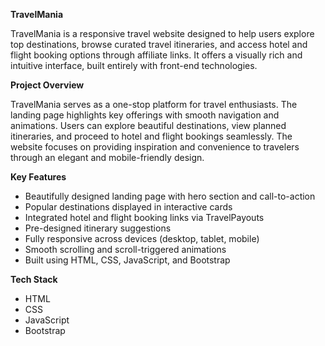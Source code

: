 **TravelMania**

TravelMania is a responsive travel website designed to help users explore top destinations, browse curated travel itineraries, and access hotel and flight booking options through affiliate links. It offers a visually rich and intuitive interface, built entirely with front-end technologies.

**Project Overview**

TravelMania serves as a one-stop platform for travel enthusiasts. The landing page highlights key offerings with smooth navigation and animations. Users can explore beautiful destinations, view planned itineraries, and proceed to hotel and flight bookings seamlessly. The website focuses on providing inspiration and convenience to travelers through an elegant and mobile-friendly design.

**Key Features**

- Beautifully designed landing page with hero section and call-to-action
- Popular destinations displayed in interactive cards
- Integrated hotel and flight booking links via TravelPayouts
- Pre-designed itinerary suggestions
- Fully responsive across devices (desktop, tablet, mobile)
- Smooth scrolling and scroll-triggered animations
- Built using HTML, CSS, JavaScript, and Bootstrap

**Tech Stack**

- HTML
- CSS 
- JavaScript  
- Bootstrap
